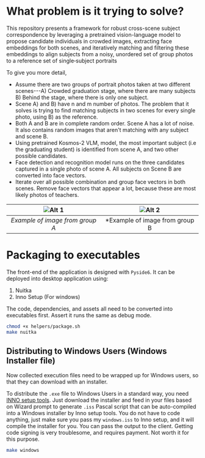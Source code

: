 # What problem is it trying to solve?

This repository presents a framework for robust cross-scene subject correspondence by leveraging a pretrained vision-language model to propose candidate individuals in crowded images, extracting face embeddings for both scenes, and iteratively matching and filtering these embeddings to align subjects from a noisy, unordered set of group photos to a reference set of single‐subject portraits

To give you more detail, 

- Assume there are two groups of portrait photos taken at two different scenes---A) Crowded graduation stage, where there are many subjects B) Behind the stage, where there is only one subject.
- Scene A) and B) have n and m number of photos. The problem that it solves is trying to find matching subjects in two scenes for every single photo, using B) as the reference.
- Both A and B are in complete random order. Scene A has a lot of noise. It also contains random images that aren't matching with any subject and scene B.
- Using pretrained Kosmos-2 VLM, model, the most important subject (i.e the graduating student) is identified from scene A, and two other possible candidates.
- Face detection and recognition model runs on the three candidates captured in a single photo of scene A. All subjects on Scene B are converted into face vectors.
- Iterate over all possible combination and group face vectors in both scenes. Remove face vectors that appear a lot, because these are most likely photos of teachers.      

| ![Alt 1](https://tamupvfa.b-cdn.net/app/uploads/2023/12/web20231214_PVFA_Commencement_AS_0078-1024x683.jpg) | ![Alt 2](https://gsrstudio.ca/wp-content/uploads/2023/06/grads-photos-Toronto-2023.jpg) |
|:----------------------------:|:----------------------------:|
| *Example of image from group A*                  | *Example of image from group B                  |





# Packaging to executables

The front-end of the application is designed with `Pyside6`. It can be deployed into desktop application using:

1. Nuitka
2. Inno Setup (For windows)

The code, dependencies, and assets all need to be converted into executables first. Assert it runs the same as debug mode.

```bash
chmod +x helpers/package.sh
make nuitka
```

## Distributing to Windows Users (Windows Installer file)

Now collected execution files need to be wrapped up for Windows users, so that they can download with an installer.

To distribute the `.exe` file to Windows Users in a standard way, you need [INNO setup tools](https://jrsoftware.org/isdl.php). Just download the installer and feed in your files based on Wizard prompt to generate `.iss` Pascal script that can be auto-compiled into a Windows installer by Inno setup tools. You do not have to code anything, just make sure you pass my `windows.iss` to Inno setup, and it will compile the installer for you. You can pass the output to the client. Getting code signing is very troublesome, and requires payment. Not worth it for this purpose.

```bash
make windows
```

